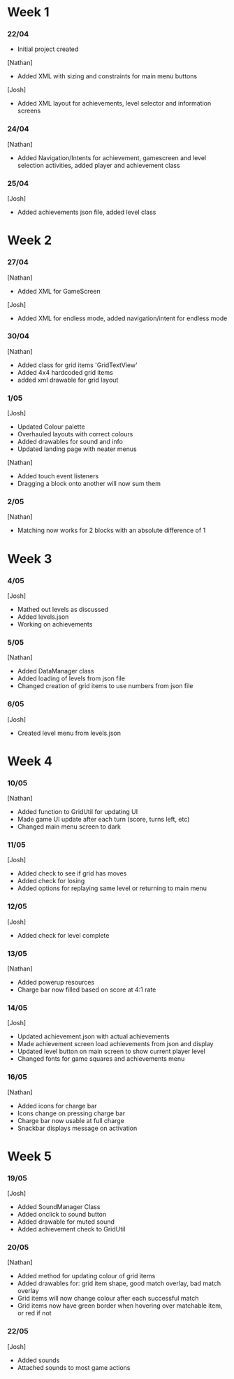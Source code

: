 
# Week 1
### 22/04
- Initial project created

[Nathan]
- Added XML with sizing and constraints for main menu buttons

[Josh]
- Added XML layout for achievements, level selector and information screens

### 24/04
[Nathan]
- Added Navigation/Intents for achievement, gamescreen and level selection activities, added player and achievement class

### 25/04
[Josh]
- Added achievements json file, added level class

# Week 2
### 27/04
[Nathan]
- Added XML for GameScreen

[Josh]
- Added XML for endless mode, added navigation/intent for endless mode

### 30/04
[Nathan]
- Added class for grid items 'GridTextView'
- Added 4x4 hardcoded grid items
- added xml drawable for grid layout

### 1/05
[Josh]
- Updated Colour palette
- Overhauled layouts with correct colours
- Added drawables for sound and info
- Updated landing page with neater menus

[Nathan]
- Added touch event listeners
- Dragging a block onto another will now sum them

### 2/05
[Nathan]
- Matching now works for 2 blocks with an absolute difference of 1

# Week 3
### 4/05
[Josh]
- Mathed out levels as discussed
- Added levels.json
- Working on achievements

### 5/05
[Nathan]
- Added DataManager class
- Added loading of levels from json file
- Changed creation of grid items to use numbers from json file

### 6/05
[Josh]
- Created level menu from levels.json

# Week 4
### 10/05
[Nathan]
- Added function to GridUtil for updating UI
- Made game UI update after each turn (score, turns left, etc)
- Changed main menu screen to dark

### 11/05
[Josh]
- Added check to see if grid has moves
- Added check for losing
- Added options for replaying same level or returning to main menu

### 12/05
[Josh]
- Added check for level complete

### 13/05
[Nathan]
- Added powerup resources
- Charge bar now filled based on score at 4:1 rate

### 14/05
[Josh]
- Updated achievement.json with actual achievements
- Made achievement screen load achievements from json and display
- Updated level button on main screen to show current player level
- Changed fonts for game squares and achievements menu

### 16/05
[Nathan]
- Added icons for charge bar
- Icons change on pressing charge bar
- Charge bar now usable at full charge
- Snackbar displays message on activation

# Week 5
### 19/05
[Josh]
- Added SoundManager Class
- Added onclick to sound button
- Added drawable for muted sound
- Added achievement check to GridUtil

### 20/05
[Nathan]
- Added method for updating colour of grid items
- Added drawables for: grid item shape, good match overlay, bad match overlay
- Grid items will now change colour after each successful match
- Grid items now have green border when hovering over matchable item, or red if not

### 22/05
[Josh]
- Added sounds
- Attached sounds to most game actions

